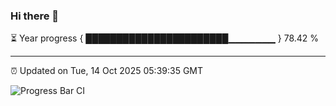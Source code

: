 ### Hi there 👋

⏳ Year progress { ███████████████████████▁▁▁▁▁▁▁ } 78.42 %

---

⏰ Updated on Tue, 14 Oct 2025 05:39:35 GMT

![Progress Bar CI](https://github.com/IshwaranRudhara/GIT-ACTION/workflows/Progress%20Bar%20CI/badge.svg)
